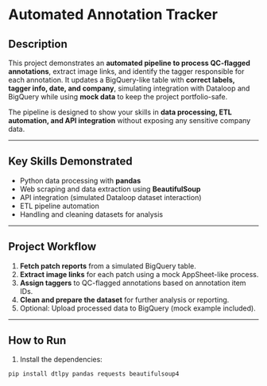 # Automated Annotation Tracker

## Description
This project demonstrates an **automated pipeline to process QC-flagged annotations**, extract image links, and identify the tagger responsible for each annotation. It updates a BigQuery-like table with **correct labels, tagger info, date, and company**, simulating integration with Dataloop and BigQuery while using **mock data** to keep the project portfolio-safe.  

The pipeline is designed to show your skills in **data processing, ETL automation, and API integration** without exposing any sensitive company data.

---

## Key Skills Demonstrated
- Python data processing with **pandas**  
- Web scraping and data extraction using **BeautifulSoup**  
- API integration (simulated Dataloop dataset interaction)  
- ETL pipeline automation  
- Handling and cleaning datasets for analysis  

---

## Project Workflow
1. **Fetch patch reports** from a simulated BigQuery table.  
2. **Extract image links** for each patch using a mock AppSheet-like process.  
3. **Assign taggers** to QC-flagged annotations based on annotation item IDs.  
4. **Clean and prepare the dataset** for further analysis or reporting.  
5. Optional: Upload processed data to BigQuery (mock example included).  

---

## How to Run
1. Install the dependencies:
```bash
pip install dtlpy pandas requests beautifulsoup4
